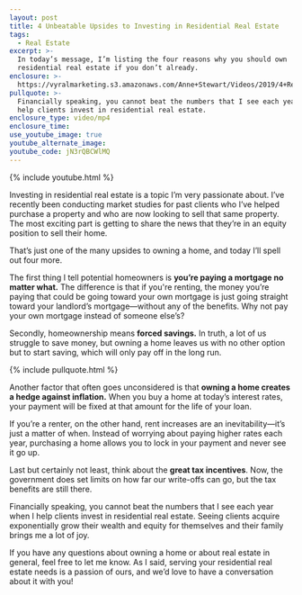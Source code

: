 ```yaml
---
layout: post
title: 4 Unbeatable Upsides to Investing in Residential Real Estate
tags:
  - Real Estate
excerpt: >-
  In today’s message, I’m listing the four reasons why you should own
  residential real estate if you don’t already.
enclosure: >-
  https://vyralmarketing.s3.amazonaws.com/Anne+Stewart/Videos/2019/4+Reasons+To+Own+A+Home.mp4
pullquote: >-
  Financially speaking, you cannot beat the numbers that I see each year when I
  help clients invest in residential real estate.
enclosure_type: video/mp4
enclosure_time:
use_youtube_image: true
youtube_alternate_image:
youtube_code: jN3rQBCWlMQ
---
```


{% include youtube.html %}

Investing in residential real estate is a topic I’m very passionate about. I’ve recently been conducting market studies for past clients who I’ve helped purchase a property and who are now looking to sell that same property. The most exciting part is getting to share the news that they’re in an equity position to sell their home.&nbsp;

That’s just one of the many upsides to owning a home, and today I’ll spell out four more.&nbsp;

The first thing I tell potential homeowners is **you’re paying a mortgage no matter what.** The difference is that if you're renting, the money you’re paying that could be going toward your own mortgage is just going straight toward your landlord’s mortgage—without any of the benefits. Why not pay your own mortgage instead of someone else’s?

Secondly, homeownership means **forced savings.** In truth, a lot of us struggle to save money, but owning a home leaves us with no other option but to start saving, which will only pay off in the long run.&nbsp;

{% include pullquote.html %}

Another factor that often goes unconsidered is that **owning a home creates a hedge against inflation.** When you buy a home at today’s interest rates, your payment will be fixed at that amount for the life of your loan.&nbsp;

If you’re a renter, on the other hand, rent increases are an inevitability—it’s just a matter of when. Instead of worrying about paying higher rates each year, purchasing a home allows you to lock in your payment and never see it go up.&nbsp;

Last but certainly not least, think about the **great tax incentives**. Now, the government does set limits on how far our write-offs can go, but the tax benefits are still there. &nbsp;

Financially speaking, you cannot beat the numbers that I see each year when I help clients invest in residential real estate. Seeing clients acquire exponentially grow their wealth and equity for themselves and their family brings me a lot of joy.&nbsp; &nbsp;

If you have any questions about owning a home or about real estate in general, feel free to let me know. As I said, serving your residential real estate needs is a passion of ours, and we’d love to have a conversation about it with you\!&nbsp;<br>&nbsp;